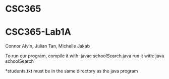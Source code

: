 # CSC365
# CSC365-Lab1A

Connor Alvin, Julian Tan, Michelle Jakab

To run our program, 
compile it with: javac schoolSearch.java
run it with: java schoolSearch

*students.txt must be in the same directory as the java program